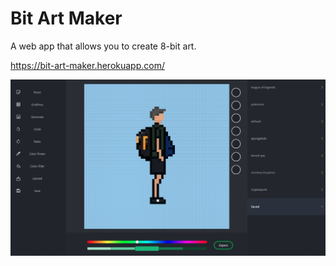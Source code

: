 # Bit Art Maker

A web app that allows you to create 8-bit art.

https://bit-art-maker.herokuapp.com/

![Sample](/sample.png)
